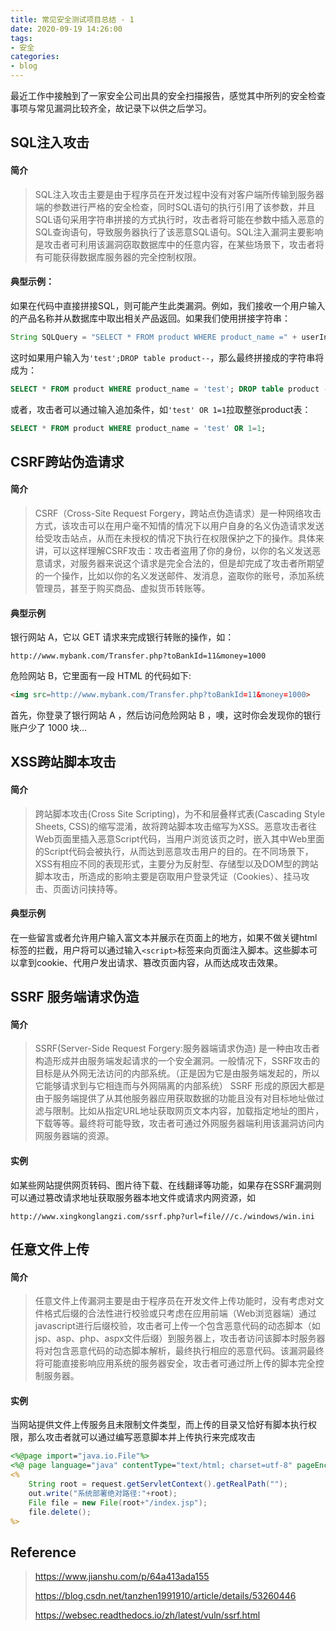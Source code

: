 ```yaml
---
title: 常见安全测试项目总结 - 1
date: 2020-09-19 14:26:00
tags:
- 安全
categories: 
- blog
---
```


最近工作中接触到了一家安全公司出具的安全扫描报告，感觉其中所列的安全检查事项与常见漏洞比较齐全，故记录下以供之后学习。

<!--more-->

## SQL注入攻击

#### 简介

> SQL注入攻击主要是由于程序员在开发过程中没有对客户端所传输到服务器端的参数进行严格的安全检查，同时SQL语句的执行引用了该参数，并且SQL语句采用字符串拼接的方式执行时，攻击者将可能在参数中插入恶意的SQL查询语句，导致服务器执行了该恶意SQL语句。SQL注入漏洞主要影响是攻击者可利用该漏洞窃取数据库中的任意内容，在某些场景下，攻击者将有可能获得数据库服务器的完全控制权限。

#### 典型示例：

如果在代码中直接拼接SQL，则可能产生此类漏洞。例如，我们接收一个用户输入的产品名称并从数据库中取出相关产品返回。如果我们使用拼接字符串：
```java
String SQLQuery = "SELECT * FROM product WHERE product_name =" + userInput + ";"
```

这时如果用户输入为`'test';DROP table product--`，那么最终拼接成的字符串将成为：

```sql
SELECT * FROM product WHERE product_name = 'test'; DROP table product --;
```

或者，攻击者可以通过输入追加条件，如`'test' OR 1=1`拉取整张product表：

```sql
SELECT * FROM product WHERE product_name = 'test' OR 1=1;
```

## CSRF跨站伪造请求

#### 简介

>  CSRF（Cross-Site Request Forgery，跨站点伪造请求）是一种网络攻击方式，该攻击可以在用户毫不知情的情况下以用户自身的名义伪造请求发送给受攻击站点，从而在未授权的情况下执行在权限保护之下的操作。具体来讲，可以这样理解CSRF攻击：攻击者盗用了你的身份，以你的名义发送恶意请求，对服务器来说这个请求是完全合法的，但是却完成了攻击者所期望的一个操作，比如以你的名义发送邮件、发消息，盗取你的账号，添加系统管理员，甚至于购买商品、虚拟货币转账等。  

#### 典型示例

银行网站 A，它以 GET 请求来完成银行转账的操作，如：

```
http://www.mybank.com/Transfer.php?toBankId=11&money=1000
```

危险网站 B，它里面有一段 HTML 的代码如下:

```html
<img src=http://www.mybank.com/Transfer.php?toBankId=11&money=1000>
```

首先，你登录了银行网站 A ，然后访问危险网站 B ，噢，这时你会发现你的银行账户少了 1000 块…

## XSS跨站脚本攻击

#### 简介

> 跨站脚本攻击(Cross Site Scripting)，为不和层叠样式表(Cascading  Style Sheets, CSS)的缩写混淆，故将跨站脚本攻击缩写为XSS。恶意攻击者往Web页面里插入恶意Script代码，当用户浏览该页之时，嵌入其中Web里面的Script代码会被执行，从而达到恶意攻击用户的目的。在不同场景下，XSS有相应不同的表现形式，主要分为反射型、存储型以及DOM型的跨站脚本攻击，所造成的影响主要是窃取用户登录凭证（Cookies）、挂马攻击、页面访问挟持等。  

#### 典型示例

在一些留言或者允许用户输入富文本并展示在页面上的地方，如果不做关键html标签的拦截，用户将可以通过输入`<script>`标签来向页面注入脚本。这些脚本可以拿到cookie、代用户发出请求、篡改页面内容，从而达成攻击效果。

## SSRF 服务端请求伪造

#### 简介

>SSRF(Server-Side Request Forgery:服务器端请求伪造) 是一种由攻击者构造形成并由服务端发起请求的一个安全漏洞。一般情况下，SSRF攻击的目标是从外网无法访问的内部系统。（正是因为它是由服务端发起的，所以它能够请求到与它相连而与外网隔离的内部系统）
>SSRF 形成的原因大都是由于服务端提供了从其他服务器应用获取数据的功能且没有对目标地址做过滤与限制。比如从指定URL地址获取网页文本内容，加载指定地址的图片，下载等等。最终将可能导致，攻击者可通过外网服务器端利用该漏洞访问内网服务器端的资源。

#### 实例

如某些网站提供网页转码、图片待下载、在线翻译等功能，如果存在SSRF漏洞则可以通过篡改请求地址获取服务器本地文件或请求内网资源，如

```
http://www.xingkonglangzi.com/ssrf.php?url=file///c./windows/win.ini 
```

## 任意文件上传

#### 简介

> 任意文件上传漏洞主要是由于程序员在开发文件上传功能时，没有考虑对文件格式后缀的合法性进行校验或只考虑在应用前端（Web浏览器端）通过javascript进行后缀校验，攻击者可上传一个包含恶意代码的动态脚本（如jsp、asp、php、aspx文件后缀）到服务器上，攻击者访问该脚本时服务器将对包含恶意代码的动态脚本解析，最终执行相应的恶意代码。该漏洞最终将可能直接影响应用系统的服务器安全，攻击者可通过所上传的脚本完全控制服务器。  

#### 实例

当网站提供文件上传服务且未限制文件类型，而上传的目录又恰好有脚本执行权限，那么攻击者就可以通过编写恶意脚本并上传执行来完成攻击

```jsp
<%@page import="java.io.File"%>
<%@ page language="java" contentType="text/html; charset=utf-8" pageEncoding="utf-8"%>
<%
    String root = request.getServletContext().getRealPath("");
    out.write("系统部署绝对路径:"+root);
    File file = new File(root+"/index.jsp");
    file.delete();
%>
```



## Reference

> https://www.jianshu.com/p/64a413ada155
>
> https://blog.csdn.net/tanzhen1991910/article/details/53260446
>
> https://websec.readthedocs.io/zh/latest/vuln/ssrf.html